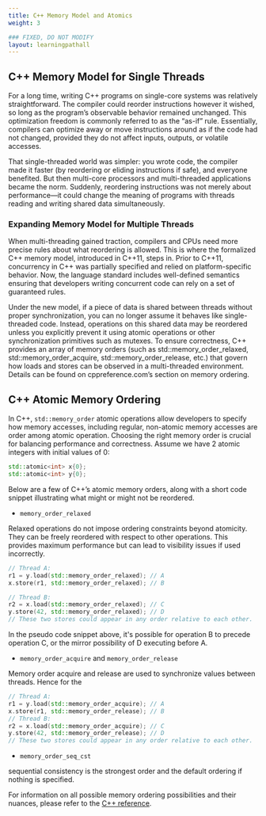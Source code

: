 ```yaml
---
title: C++ Memory Model and Atomics
weight: 3

### FIXED, DO NOT MODIFY
layout: learningpathall
---
```


## C++ Memory Model for Single Threads


For a long time, writing C++ programs on single-core systems was relatively straightforward. The compiler could reorder instructions however it wished, so long as the program’s observable behavior remained unchanged. This optimization freedom is commonly referred to as the “as-if” rule. Essentially, compilers can optimize away or move instructions around as if the code had not changed, provided they do not affect inputs, outputs, or volatile accesses.

That single-threaded world was simpler: you wrote code, the compiler made it faster (by reordering or eliding instructions if safe), and everyone benefited. But then multi-core processors and multi-threaded applications became the norm. Suddenly, reordering instructions was not merely about performance—it could change the meaning of programs with threads reading and writing shared data simultaneously.

### Expanding Memory Model for Multiple Threads

When multi-threading gained traction, compilers and CPUs need more precise rules about what reordering is allowed. This is where the formalized C++ memory model, introduced in C++11, steps in. Prior to C++11, concurrency in C++ was partially specified and relied on platform-specific behavior. Now, the language standard includes well-defined semantics ensuring that developers writing concurrent code can rely on a set of guaranteed rules.

Under the new model, if a piece of data is shared between threads without proper synchronization, you can no longer assume it behaves like single-threaded code. Instead, operations on this shared data may be reordered unless you explicitly prevent it using atomic operations or other synchronization primitives such as mutexes. To ensure correctness, C++ provides an array of memory orders (such as std::memory_order_relaxed, std::memory_order_acquire, std::memory_order_release, etc.) that govern how loads and stores can be observed in a multi-threaded environment. Details can be found on cppreference.com’s section on memory ordering.

## C++ Atomic Memory Ordering

In C++, `std::memory_order` atomic operations allow developers to specify how memory accesses, including regular, non-atomic memory accesses are order among atomic operation. Choosing the right memory order is crucial for balancing performance and correctness. Assume we have 2 atomic integers with initial values of 0:

```c++
std::atomic<int> x{0};
std::atomic<int> y{0};
```

Below are a few of C++’s atomic memory orders, along with a short code snippet illustrating what might or might not be reordered.

- `memory_order_relaxed`

Relaxed operations do not impose ordering constraints beyond atomicity. They can be freely reordered with respect to other operations. This provides maximum performance but can lead to visibility issues if used incorrectly.

```c++
// Thread A:
r1 = y.load(std::memory_order_relaxed); // A
x.store(r1, std::memory_order_relaxed); // B

// Thread B:
r2 = x.load(std::memory_order_relaxed); // C 
y.store(42, std::memory_order_relaxed); // D
// These two stores could appear in any order relative to each other.
```

In the pseudo code snippet above, it's possible for operation B to precede operation C, or the mirror possibility of D executing before A. 

- `memory_order_acquire` and `memory_order_release`

Memory order acquire and release are used to synchronize values between threads. Hence for the 

```c++
// Thread A:
r1 = y.load(std::memory_order_acquire); // A
x.store(r1, std::memory_order_release); // B
// Thread B:
r2 = x.load(std::memory_order_acquire); // C 
y.store(42, std::memory_order_release); // D
// These two stores could appear in any order relative to each other.
```


- `memory_order_seq_cst`

sequential consistency is the strongest order and the default ordering if nothing is specified. 

For information on all possible memory ordering possibilities and their nuances, please refer to the [C++ reference](https://en.cppreference.com/w/cpp/atomic/memory_order).




